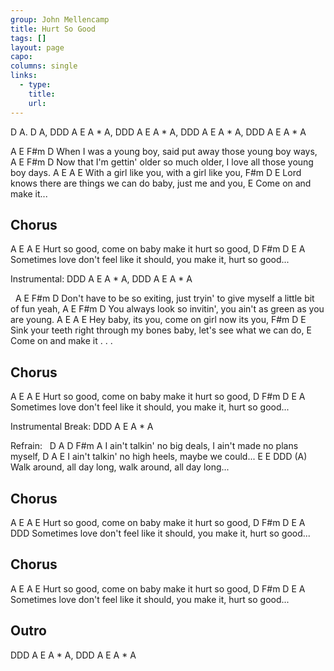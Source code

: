 ```yaml
---
group: John Mellencamp
title: Hurt So Good
tags: []
layout: page
capo: 
columns: single
links: 
  - type: 
    title: 
    url: 
---
```



D A. D A, DDD A E A * A, DDD A E A * A, DDD A E A * A, DDD A E A * A

A             E        F#m                   D
 When I was a young boy, said put away those young boy ways,
A                     E                  F#m                D
 Now that I'm gettin' older so much older, I love all those young boy days.
A                     E A                 E
 With a girl like you,   with a girl like you,
F#m                        D                E
 Lord knows there are things we can do baby, just me and you,
E
 Come on and make it...

## Chorus
A         E   A                     E
 Hurt so good, come on baby make it hurt so good,
D          F#m        D                               E         A
 Sometimes love don't feel like it should, you make it, hurt so good...

Instrumental: DDD A E A * A, DDD A E A * A

&nbsp;     A                 E         F#m                            D
 Don't have to be so exiting, just tryin' to give myself a little bit of fun yeah,
A                E          F#m                     D
 You always look so invitin', you ain't as green as you are  young.
A              E   A                     E
 Hey baby, its you, come on girl now its you,
F#m                     D                    E
 Sink your teeth right through my bones baby, let's see what we can do,
E
 Come on and make it . . .

## Chorus
A         E   A                     E
 Hurt so good, come on baby make it hurt so good,
D          F#m        D                               E         A
 	Sometimes love don't feel like it should, you make it, hurt so good...

Instrumental Break:
DDD A E A * A

Refrain:
&nbsp;     D                   A         D                F#m     A
 I ain't talkin' no big deals, I ain't made no plans myself,
D                   A                         E
 I ain't talkin' no high heels, maybe we could...
E                          E                            DDD  (A)
 Walk around, all day long, walk around, all day long...

## Chorus
A         E   A                     E
 Hurt so good, come on baby make it hurt so good,
D         F#m        D                                E         A     DDD
 	Sometimes love don't feel like it should, you make it, hurt so good...

## Chorus
A         E   A                     E
 Hurt so good, come on baby make it hurt so good,
D          F#m        D                               E         A
 	Sometimes love don't feel like it should, you make it, hurt so good...

## Outro
DDD A E A * A, DDD A E A * A

